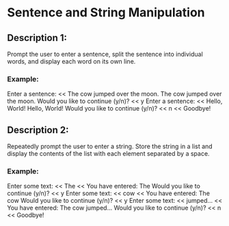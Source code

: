 # Sentence and String Manipulation

## Description 1:
Prompt the user to enter a sentence, split the sentence into individual words, and display each word on its own line.

### Example:

Enter a sentence: 
<< The cow jumped over the moon. The cow jumped over the moon. Would you like to continue (y/n)? 
<< y Enter a sentence: << Hello, World! Hello, World! Would you like to continue (y/n)? 
<< n << Goodbye!


## Description 2:
Repeatedly prompt the user to enter a string. Store the string in a list and display the contents of the list with each element separated by a space.

### Example:

Enter some text: 
<< The 
<< You have entered: The Would you like to continue (y/n)? 
<< y Enter some text: 
<< cow 
<< You have entered: The cow Would you like to continue (y/n)? 
<< y Enter some text: 
<< jumped... 
<< You have entered: The cow jumped... Would you like to continue (y/n)? 
<< n 
<< Goodbye!